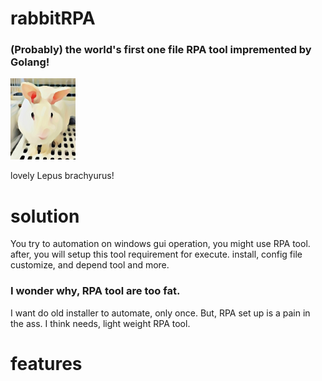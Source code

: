 # rabbitRPA

### (Probably) the world's first one file RPA tool impremented by Golang!

![icon](https://github.com/yasutakatou/rabbitRPA/blob/pics/icon.png)

lovely Lepus brachyurus!<br>

# solution

You try to automation on windows gui operation, you might use RPA tool. 
after, you will setup this tool requirement for execute.
install, config file customize, and depend tool and more.
### I wonder why, RPA tool are too fat.
I want do old installer to automate, only once.
But, RPA set up is a pain in the ass. I think needs, light weight RPA tool.

# features
